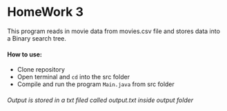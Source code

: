 # HomeWork 3
This program reads in movie data from movies.csv file and stores data into a Binary search tree.

#### How to use: 
- Clone repository 
- Open terminal and `cd` into the src folder 
- Compile and run the program `Main.java` from src folder

###### Output is stored in a txt filed called output.txt inside output folder

